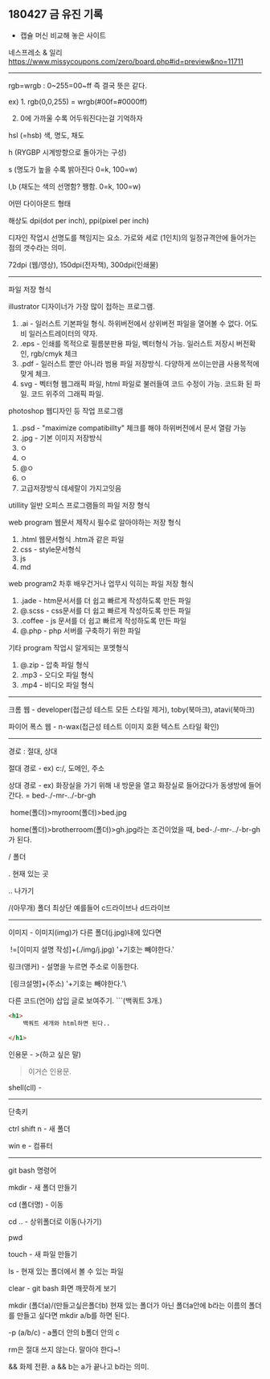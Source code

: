## 180427 금 유진 기록

- 캡슐 머신 비교해 놓은 사이트

네스프레소 & 일리 https://www.missycoupons.com/zero/board.php#id=preview&no=11711



---



rgb=wrgb : 0~255=00~ff 즉 결국 뜻은 같다.

ex) 1. rgb(0,0,255) = wrgb(#00f=#0000ff)

2. 0에 가까울 수록 어두워진다는걸 기억하자



hsl (=hsb)	색, 명도, 채도

h (RYGBP 시계방향으로 돌아가는 구성)

s (명도가 높을 수록 밝아진다 0=k, 100=w)

l,b (채도는 색의 선명함? 쨍함. 0=k, 100=w)

어떤 다이아몬드 형태



해상도	dpi(dot per inch), ppi(pixel per inch)

디자인 작업시 선명도를 책임지는 요소. 가로와 세로 (1인치)의 일정규격안에 들어가는 점의 갯수라는 의미.

72dpi (웹/영상), 150dpi(전자책), 300dpi(인쇄물)



---



파일 저장 형식

illustrator	디자이너가 가장 많이 접하는 프로그램.

1. .ai - 일러스트 기본파일 형식. 하위버전에서 상위버전 파일을 열어볼 수 없다. 어도비 일러스트레이터의 약자.
2. .eps - 인쇄를 목적으로 필름분판용 파일, 벡터형식 가능. 일러스트 저장시 버전확인, rgb/cmyk 체크
3. .pdf - 일러스트 뿐만 아니라 범용 파일 저장방식. 다양하게 쓰이는만큼 사용목적에 맞게 체크.
4. svg - 벡터형 웹그래픽 파일, html 파일로 불러들여 코드 수정이 가능. 코드화 된 파일. 코드 위주의 그래픽 파일.

photoshop	웹디자인 등 작업 프로그램

1. .psd - "maximize compatibillty" 체크를 해야 하위버전에서 문서 열람 가능
2. .jpg - 기본 이미지 저장방식
3. ㅇ
4. ㅇ
5. @ㅇ
6. ㅇ
7. 고급저장방식 데세랄이 가지고잇음



utillity	일반 오피스 프로그램들의 파일 저장 형식

web program	웹문서 제작시 필수로 알아야하는 저장 형식

1. .html 웹문서형식 .htm과 같은 파일
2. css - style문서형식 
3. js
4. md



web program2	차후 배우건거나 업무시 익히는 파일 저장 형식

1. .jade - htm문서서를 더 쉽고 빠르게 작성하도록 만든 파일
2. @.scss - css문서를 더 쉽고 빠르게 작성하도록 만든 파일
3. .coffee - js 문서를 더 쉽고 빠르게 작성하도록 만든 파일
4. @.php - php 서버를 구축하기 위한 파일



기타 program	작업시 알게되는 포멧형식

1. @.zip - 압축 파일 형식
2. .mp3 - 오디오 파일 형식
3. .mp4 - 비디오 파일 형식



---



크롬 웹 - developer(접근성 테스트 모든 스타일 제거), toby(북마크), atavi(북마크)

파이어 폭스 웹 - n-wax(접근성 테스트 이미지 호환 텍스트 스타일 확인)



---

경로 : 절대, 상대

절대 경로 - ex) c:/, 도메인, 주소

상대 경로 - ex) 화장실을 가기 위해 내 방문을 열고 화장실로 들어갔다가 동생방에 들어간다. = bed-./-mr-../-br-gh

​	home(폴더)>myroom(폴더)>bed.jpg

​	home(폴더)>brotherroom(폴더)>gh.jpg라는 조건이었을 때, bed-./-mr-../-br-gh가 된다.

/ 폴더

. 현재 있는 곳

.. 나가기

/(아무개) 폴더 최상단 예를들어 c드라이브나 d드라이브

---

이미지 - 이미지(img)가 다른 폴더(j.jpg)내에 있다면

​	!=[이미지 설명 작성]+(./img/j.jpg) '+기호는 빼야한다.'

링크(앵커) - 설명을 누르면 주소로 이동한다.

​	[링크설명]+(주소) '+기호는 빼야한다.'\

다른 코드(언어) 삽입 글로 보여주기. ```(백쿼트 3개.)

```html
<h1>
    백쿼트 세개와 html하면 된다..
 
</h1>
```

인용문 - >(하고 싶은 말)

> 이거슨 인용문.

shell(cll) - 

---

단축키

ctrl shift n - 새 폴더

win e - 컴퓨터

---

git bash 명령어

mkdir - 새 폴더 만들기

cd (폴더명) - 이동

cd .. - 상위폴더로 이동(나가기)

pwd

touch -  새 파일 만들기

ls - 현재 있는 폴더에서 볼 수 있는 파일 

clear - git bash 화면 깨끗하게 보기

mkdir (폴더a)/(만들고싶은폴더b) 현재 있는 폴더가 아닌 폴더a안에 b라는 이름의 폴더를 만들고 싶다면 mkdir a/b를 하면 된다.

-p (a/b/c) - a폴더 안의 b폴더 안의 c

rm은 절대 쓰지 않는다. 말아야 한다~!

&& 화제 전환. a && b는 a가 끝나고 b라는 의미.